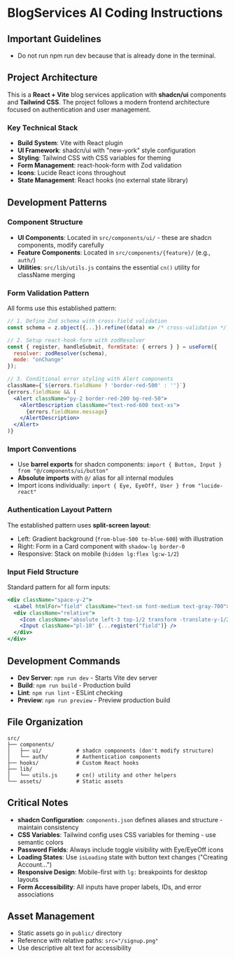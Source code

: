 # BlogServices AI Coding Instructions

## Important Guidelines
- Do not run npm run dev because that is already done in the terminal.

## Project Architecture

This is a **React + Vite** blog services application with **shadcn/ui** components and **Tailwind CSS**. The project follows a modern frontend architecture focused on authentication and user management.

### Key Technical Stack
- **Build System**: Vite with React plugin
- **UI Framework**: shadcn/ui with "new-york" style configuration
- **Styling**: Tailwind CSS with CSS variables for theming
- **Form Management**: react-hook-form with Zod validation
- **Icons**: Lucide React icons throughout
- **State Management**: React hooks (no external state library)

## Development Patterns

### Component Structure
- **UI Components**: Located in `src/components/ui/` - these are shadcn components, modify carefully
- **Feature Components**: Located in `src/components/{feature}/` (e.g., `auth/`)
- **Utilities**: `src/lib/utils.js` contains the essential `cn()` utility for className merging

### Form Validation Pattern
All forms use this established pattern:
```jsx
// 1. Define Zod schema with cross-field validation
const schema = z.object({...}).refine((data) => /* cross-validation */, { message, path });

// 2. Setup react-hook-form with zodResolver
const { register, handleSubmit, formState: { errors } } = useForm({
  resolver: zodResolver(schema),
  mode: "onChange"
});

// 3. Conditional error styling with Alert components
className={`${errors.fieldName ? 'border-red-500' : ''}`}
{errors.fieldName && (
  <Alert className="py-2 border-red-200 bg-red-50">
    <AlertDescription className="text-red-600 text-xs">
      {errors.fieldName.message}
    </AlertDescription>
  </Alert>
)}
```

### Import Conventions
- Use **barrel exports** for shadcn components: `import { Button, Input } from "@/components/ui/button"`
- **Absolute imports** with `@/` alias for all internal modules
- Import icons individually: `import { Eye, EyeOff, User } from "lucide-react"`

### Authentication Layout Pattern
The established pattern uses **split-screen layout**:
- Left: Gradient background (`from-blue-500 to-blue-600`) with illustration
- Right: Form in a Card component with `shadow-lg border-0`
- Responsive: Stack on mobile (`hidden lg:flex lg:w-1/2`)

### Input Field Structure
Standard pattern for all form inputs:
```jsx
<div className="space-y-2">
  <Label htmlFor="field" className="text-sm font-medium text-gray-700">Label</Label>
  <div className="relative">
    <Icon className="absolute left-3 top-1/2 transform -translate-y-1/2 text-gray-400 h-4 w-4" />
    <Input className="pl-10" {...register("field")} />
  </div>
</div>
```

## Development Commands

- **Dev Server**: `npm run dev` - Starts Vite dev server
- **Build**: `npm run build` - Production build
- **Lint**: `npm run lint` - ESLint checking
- **Preview**: `npm run preview` - Preview production build

## File Organization

```
src/
├── components/
│   ├── ui/           # shadcn components (don't modify structure)
│   └── auth/         # Authentication components
├── hooks/            # Custom React hooks
├── lib/
│   └── utils.js      # cn() utility and other helpers
└── assets/           # Static assets
```

## Critical Notes

- **shadcn Configuration**: `components.json` defines aliases and structure - maintain consistency
- **CSS Variables**: Tailwind config uses CSS variables for theming - use semantic colors
- **Password Fields**: Always include toggle visibility with Eye/EyeOff icons
- **Loading States**: Use `isLoading` state with button text changes ("Creating Account...")
- **Responsive Design**: Mobile-first with `lg:` breakpoints for desktop layouts
- **Form Accessibility**: All inputs have proper labels, IDs, and error associations

## Asset Management
- Static assets go in `public/` directory
- Reference with relative paths: `src="/signup.png"`
- Use descriptive alt text for accessibility